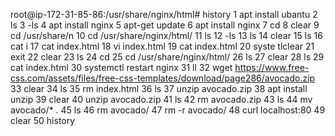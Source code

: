 root@ip-172-31-85-86:/usr/share/nginx/html# history
    1  apt install ubantu
    2  ls
    3  -ls
    4  apt install nginx
    5  apt-get update
    6  apt install nginx
    7  cd
    8  clear
    9  cd /usr/share/n
   10  cd /usr/share/nginx/html/
   11  ls
   12  -ls
   13  ls
   14  clear
   15  ls
   16  cat i
   17  cat index.html
   18  vi index.html
   19  cat index.html
   20  syste tlclear
   21  exit
   22  clear
   23  ls
   24  cd
   25  cd /usr/share/nginx/html/
   26  ls
   27  clear
   28  ls
   29  cat index.html
   30  systemctl restart nginx
   31  ll
   32  wget https://www.free-css.com/assets/files/free-css-templates/download/page286/avocado.zip
   33  clear
   34  ls
   35  rm index.html
   36  ls
   37  unzip avocado.zip
   38  apt install unzip
   39  clear
   40  unzip avocado.zip
   41  ls
   42  rm avocado.zip
   43  ls
   44  mv avocado/* .
   45  ls
   46  rm avocado/
   47  rm -r avocado/
   48  curl localhost:80
   49  clear
   50  history
